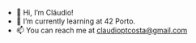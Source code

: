 - 👋 Hi, I’m Cláudio!
- 🌱 I’m currently learning at 42 Porto.
- 📫 You can reach me at claudioptcosta@gmail.com

<!---
ccosta-c/ccosta-c is a ✨ special ✨ repository because its `README.md` (this file) appears on your GitHub profile.
You can click the Preview link to take a look at your changes.
--->
